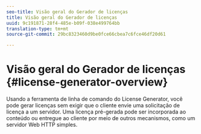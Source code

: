 ```yaml
---
seo-title: Visão geral do Gerador de licenças
title: Visão geral do Gerador de licenças
uuid: 9c191871-28f4-485e-b09f-038e499764bb
translation-type: tm+mt
source-git-commit: 29bc8323460d9be0fce66cbea7c6fce46df20d61

---
```



# Visão geral do Gerador de licenças {#license-generator-overview}

Usando a ferramenta de linha de comando do License Generator, você pode gerar licenças sem exigir que o cliente envie uma solicitação de licença a um servidor. Uma licença pré-gerada pode ser incorporada ao conteúdo ou entregue ao cliente por meio de outros mecanismos, como um servidor Web HTTP simples.
